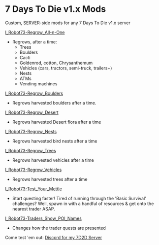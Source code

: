 # 7 Days To Die v1.x Mods
Custom, SERVER-side mods for any 7 Days To Die v1.x server

[I_Robot73-Regrow_All-n-One](https://github.com/irobot73/7DaysToDie_v1.x_Mods/tree/main/I_Robot73-Regrow_All-n-One)
* Regrows, after a time:
    * Trees
    * Boulders
    * Cacti
    * Goldenrod, cotton, Chrysanthemum
    * Vehicles (cars, tractors, semi-truck, trailers+)
    * Nests
    * ATMs
    * Vending machines

[I_Robot73-Regrow_Boulders](https://github.com/irobot73/7DaysToDie_v1.x_Mods/tree/main/I_Robot73-Regrow_Boulders)
* Regrows harvested boulders after a time.

[I_Robot73-Regrow_Desert](https://github.com/irobot73/7DaysToDie_v1.x_Mods/tree/main/I_Robot73-Regrow_Desert)
* Regrows harvested Desert flora after a time

[I_Robot73-Regrow_Nests](https://github.com/irobot73/7DaysToDie_v1.x_Mods/tree/main/I_Robot73-Regrow_Nests)
* Regrows harvested bird nests after a time

[I_Robot73-Regrow_Trees](https://github.com/irobot73/7DaysToDie_v1.x_Mods/tree/main/I_Robot73-Regrow_Trees)
* Regrows harvested vehicles after a time

[I_Robot73-Regrow_Vehicles](https://github.com/irobot73/7DaysToDie_v1.x_Mods/tree/main/I_Robot73-Regrow_Vehicles)
* Regrows harvested trees after a time

[I_Robot73-Test_Your_Mettle](https://github.com/irobot73/7DaysToDie_v1.x_Mods/tree/main/I_Robot73-Test_Your_Mettle)
* Start questing faster!  Tired of running through the 'Basic Survival' challenges?  Well, spawn in with a handful of resources & get onto the nearest trader ASAP.

[I_Robot73-Traders_Show_POI_Names](https://github.com/irobot73/7DaysToDie_A21_Mods/tree/main/I_Robot73-Traders_Show_POI_Names)
* Changes how the trader quests are presented

Come test 'em out:  [Discord for my 7D2D Server](https://discord.gg/DEU5wmMvSn)
